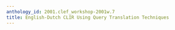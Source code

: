 ```yaml
---
anthology_id: 2001.clef_workshop-2001w.7
title: English-Dutch CLIR Using Query Translation Techniques
---
```


